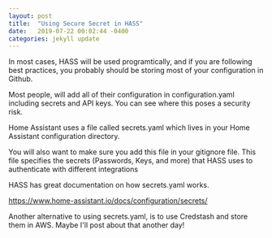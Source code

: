 ```yaml
---
layout: post
title:  "Using Secure Secret in HASS"
date:   2019-07-22 00:02:44 -0400
categories: jekyll update
---
```



In most cases, HASS will be used programtically, and if you are following best practices, you probably
should be storing most of your configuration in Github.  

Most people, will add all of their configuration in
configuration.yaml including secrets and API keys.  You can see where this poses a security risk.

Home Assistant uses a file called secrets.yaml which lives in your Home Assistant configuration directory.

You will also want to make sure you add this file in your gitignore file.  This file specifies the secrets (Passwords, Keys, and more) that HASS uses to authenticate with different integrations

HASS has great documentation on how secrets.yaml works. 

https://www.home-assistant.io/docs/configuration/secrets/

Another alternative to using secrets.yaml, is to use Credstash and store them in AWS. Maybe I'll post about that another day!

